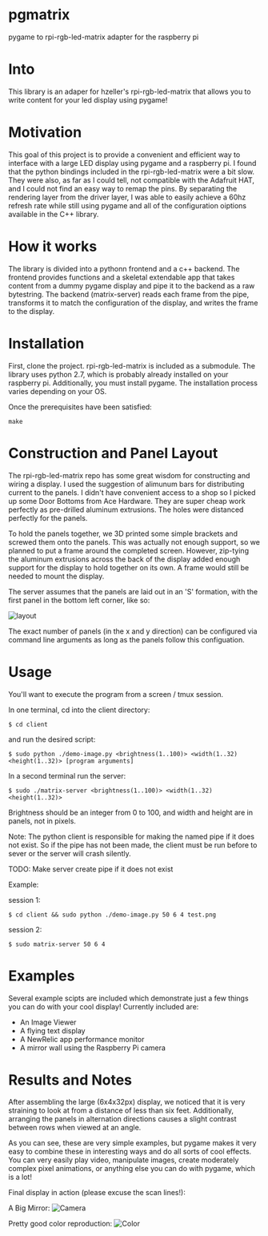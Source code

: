 # pgmatrix
pygame to rpi-rgb-led-matrix adapter for the raspberry pi

# Into
This library is an adaper for hzeller's rpi-rgb-led-matrix that allows you to write content for your led display using pygame!

# Motivation
This goal of this project is to provide a convenient and efficient way to interface with a large LED display using pygame and a raspberry pi. I found that the python bindings included in the rpi-rgb-led-matrix were a bit slow. They were also, as far as I could tell, not compatible with the Adafruit HAT, and I could not find an easy way to remap the pins. By separating the rendering layer from the driver layer, I was able to easily achieve a 60hz refresh rate while still using pygame and all of the configuration oiptions available in the C++ library.

# How it works
The library is divided into a pythonn frontend and a c++ backend. The frontend provides functions and a skeletal extendable app that takes content from a dummy pygame display and pipe it to the backend as a raw bytestring. The backend (matrix-server) reads each frame from the pipe, transforms it to match the configuration of the display, and writes the frame to the display.

# Installation
First, clone the project. rpi-rgb-led-matrix is included as a submodule.
The library uses python 2.7, which is probably already installed on your raspberry pi.
Additionally, you must install pygame. The installation process varies depending on your OS.

Once the prerequisites have been satisfied:

`make`


# Construction and Panel Layout
The rpi-rgb-led-matrix repo has some great wisdom for constructing and wiring a display. I used the suggestion of alimunum bars for distributing current to the panels. I didn't have convenient access to a shop so I picked up some Door Bottoms from Ace Hardware. They are super cheap work perfectly as pre-drilled aluminum extrusions. The holes were distanced perfectly for the panels.

To hold the panels together, we 3D printed some simple brackets and screwed them onto the panels. This was actually not enough support, so we planned to put a frame around the completed screen. However, zip-tying the aluminum extrusions across the back of the display added enough support for the display to hold together on its own. A frame would still be needed to mount the display.

The server assumes that the panels are laid out in an 'S' formation, with the first panel in the bottom left corner, like so:

![layout](https://github.com/backupify/pgmatrix/blob/master/results/panel-order.jpg?raw=true)

The exact number of panels (in the x and y direction) can be configured via command line arguments as long as the panels follow this configuation. 

# Usage
You'll want to execute the program from a screen / tmux session.

In one terminal, cd into the client directory:

`$ cd client`

and run the desired script:

`$ sudo python ./demo-image.py <brightness(1..100)> <width(1..32) <height(1..32)> [program arguments]`

In a second terminal run the server:

`$ sudo ./matrix-server <brightness(1..100)> <width(1..32) <height(1..32)>`

Brightness should be an integer from 0 to 100, and width and height are in panels, not in pixels.

Note: The python client is responsible for making the named pipe if it does not exist. So if the pipe has not been made, the client must be run before to sever or the server will crash silently.

TODO: Make server create pipe if it does not exist

Example:

session 1:

`$ cd client && sudo python ./demo-image.py 50 6 4 test.png`

session 2:

`$ sudo matrix-server 50 6 4`

# Examples

Several example scipts are included which demonstrate just a few things you can do with your cool display!
Currently included are:
- An Image Viewer
- A flying text display
- A NewRelic app performance monitor
- A mirror wall using the Raspberry Pi camera

# Results and Notes
After assembling the large (6x4x32px) display, we noticed that it is very straining to look at from a distance of less than six feet. Additionally, arranging the panels in alternation directions causes a slight contrast between rows when viewed at an angle.

As you can see, these are very simple examples, but pygame makes it very easy to combine these in interesting ways and do all sorts of cool effects. You can very easily play video, manipulate images, create moderately complex pixel animations, or anything else you can do with pygame, which is a lot!

Final display in action (please excuse the scan lines!):

A Big Mirror:
![Camera](https://github.com/backupify/pgmatrix/blob/master/results/camera.jpg?raw=true)

Pretty good color reproduction:
![Color](https://github.com/backupify/pgmatrix/blob/master/results/color.jpg?raw=true)
